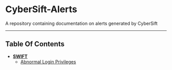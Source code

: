 # CyberSift-Alerts

A repository containing documentation on alerts generated by CyberSift

--------------------------

## Table Of Contents

- **[SWIFT](https://github.com/dvas0004/CyberSift-Alerts/tree/master/SWIFT)**
  - [Abnormal Login Privileges](https://github.com/dvas0004/CyberSift-Alerts/blob/master/SWIFT/Abnormal%20Login%20Privileges.md)